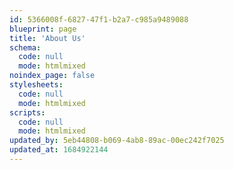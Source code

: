 ```yaml
---
id: 5366008f-6827-47f1-b2a7-c985a9489088
blueprint: page
title: 'About Us'
schema:
  code: null
  mode: htmlmixed
noindex_page: false
stylesheets:
  code: null
  mode: htmlmixed
scripts:
  code: null
  mode: htmlmixed
updated_by: 5eb44808-b069-4ab8-89ac-00ec242f7025
updated_at: 1684922144
---
```

